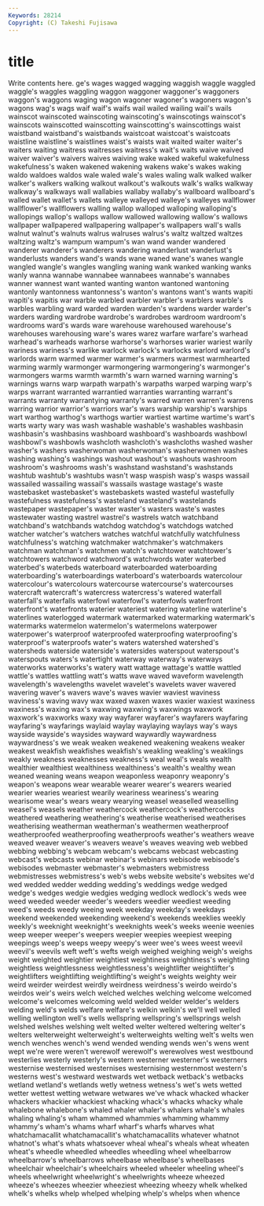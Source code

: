 ```yaml
---
Keywords: 28214 
Copyright: (C) Takeshi Fujisawa
---
```


# title

Write contents here.
ge's wages wagged wagging waggish waggle waggled waggle's waggles
waggling waggon waggoner waggoner's waggoners waggon's waggons waging wagon wagoner
wagoner's wagoners wagon's wagons wag's wags waif waif's waifs wail
wailed wailing wail's wails wainscot wainscoted wainscoting wainscoting's wainscotings wainscot's
wainscots wainscotted wainscotting wainscotting's wainscottings waist waistband waistband's waistbands waistcoat
waistcoat's waistcoats waistline waistline's waistlines waist's waists wait waited waiter
waiter's waiters waiting waitress waitresses waitress's wait's waits waive waived
waiver waiver's waivers waives waiving wake waked wakeful wakefulness wakefulness's
waken wakened wakening wakens wake's wakes waking waldo waldoes waldos
wale waled wale's wales waling walk walked walker walker's walkers
walking walkout walkout's walkouts walk's walks walkway walkway's walkways wall
wallabies wallaby wallaby's wallboard wallboard's walled wallet wallet's wallets walleye
walleyed walleye's walleyes wallflower wallflower's wallflowers walling wallop walloped walloping
walloping's wallopings wallop's wallops wallow wallowed wallowing wallow's wallows wallpaper
wallpapered wallpapering wallpaper's wallpapers wall's walls walnut walnut's walnuts walrus
walruses walrus's waltz waltzed waltzes waltzing waltz's wampum wampum's wan
wand wander wandered wanderer wanderer's wanderers wandering wanderlust wanderlust's wanderlusts
wanders wand's wands wane waned wane's wanes wangle wangled wangle's
wangles wangling waning wank wanked wanking wanks wanly wanna wannabe
wannabee wannabees wannabe's wannabes wanner wannest want wanted wanting wanton
wantoned wantoning wantonly wantonness wantonness's wanton's wantons want's wants wapiti
wapiti's wapitis war warble warbled warbler warbler's warblers warble's warbles
warbling ward warded warden warden's wardens warder warder's warders warding
wardrobe wardrobe's wardrobes wardroom wardroom's wardrooms ward's wards ware warehouse
warehoused warehouse's warehouses warehousing ware's wares warez warfare warfare's warhead
warhead's warheads warhorse warhorse's warhorses warier wariest warily wariness wariness's
warlike warlock warlock's warlocks warlord warlord's warlords warm warmed warmer
warmer's warmers warmest warmhearted warming warmly warmonger warmongering warmongering's warmonger's
warmongers warms warmth warmth's warn warned warning warning's warnings warns
warp warpath warpath's warpaths warped warping warp's warps warrant warranted
warrantied warranties warranting warrant's warrants warranty warrantying warranty's warred warren
warren's warrens warring warrior warrior's warriors war's wars warship warship's
warships wart warthog warthog's warthogs wartier wartiest wartime wartime's wart's
warts warty wary was wash washable washable's washables washbasin washbasin's
washbasins washboard washboard's washboards washbowl washbowl's washbowls washcloth washcloth's washcloths
washed washer washer's washers washerwoman washerwoman's washerwomen washes washing washing's
washings washout washout's washouts washroom washroom's washrooms wash's washstand washstand's
washstands washtub washtub's washtubs wasn't wasp waspish wasp's wasps wassail
wassailed wassailing wassail's wassails wastage wastage's waste wastebasket wastebasket's wastebaskets
wasted wasteful wastefully wastefulness wastefulness's wasteland wasteland's wastelands wastepaper wastepaper's
waster waster's wasters waste's wastes wastewater wasting wastrel wastrel's wastrels
watch watchband watchband's watchbands watchdog watchdog's watchdogs watched watcher watcher's
watchers watches watchful watchfully watchfulness watchfulness's watching watchmaker watchmaker's watchmakers
watchman watchman's watchmen watch's watchtower watchtower's watchtowers watchword watchword's watchwords
water waterbed waterbed's waterbeds waterboard waterboarded waterboarding waterboarding's waterboardings waterboard's
waterboards watercolour watercolour's watercolours watercourse watercourse's watercourses watercraft watercraft's watercress
watercress's watered waterfall waterfall's waterfalls waterfowl waterfowl's waterfowls waterfront waterfront's
waterfronts waterier wateriest watering waterline waterline's waterlines waterlogged watermark watermarked
watermarking watermark's watermarks watermelon watermelon's watermelons waterpower waterpower's waterproof waterproofed
waterproofing waterproofing's waterproof's waterproofs water's waters watershed watershed's watersheds waterside
waterside's watersides waterspout waterspout's waterspouts waters's watertight waterway waterway's waterways
waterworks waterworks's watery watt wattage wattage's wattle wattled wattle's wattles
wattling watt's watts wave waved waveform wavelength wavelength's wavelengths wavelet
wavelet's wavelets waver wavered wavering waver's wavers wave's waves wavier
waviest waviness waviness's waving wavy wax waxed waxen waxes waxier
waxiest waxiness waxiness's waxing wax's waxwing waxwing's waxwings waxwork waxwork's
waxworks waxy way wayfarer wayfarer's wayfarers wayfaring wayfaring's wayfarings waylaid
waylay waylaying waylays way's ways wayside wayside's waysides wayward waywardly
waywardness waywardness's we weak weaken weakened weakening weakens weaker weakest
weakfish weakfishes weakfish's weakling weakling's weaklings weakly weakness weaknesses weakness's
weal weal's weals wealth wealthier wealthiest wealthiness wealthiness's wealth's wealthy
wean weaned weaning weans weapon weaponless weaponry weaponry's weapon's weapons
wear wearable wearer wearer's wearers wearied wearier wearies weariest wearily
weariness weariness's wearing wearisome wear's wears weary wearying weasel weaselled
weaselling weasel's weasels weather weathercock weathercock's weathercocks weathered weathering weathering's
weatherise weatherised weatherises weatherising weatherman weatherman's weathermen weatherproof weatherproofed weatherproofing
weatherproofs weather's weathers weave weaved weaver weaver's weavers weave's weaves
weaving web webbed webbing webbing's webcam webcam's webcams webcast webcasting
webcast's webcasts webinar webinar's webinars webisode webisode's webisodes webmaster webmaster's
webmasters webmistress webmistresses webmistress's web's webs website website's websites we'd
wed wedded wedder wedding wedding's weddings wedge wedged wedge's wedges
wedgie wedgies wedging wedlock wedlock's weds wee weed weeded weeder
weeder's weeders weedier weediest weeding weed's weeds weedy weeing week
weekday weekday's weekdays weekend weekended weekending weekend's weekends weeklies weekly
weekly's weeknight weeknight's weeknights week's weeks weenie weenies weep weeper
weeper's weepers weepier weepies weepiest weeping weepings weep's weeps weepy
weepy's weer wee's wees weest weevil weevil's weevils weft weft's
wefts weigh weighed weighing weigh's weighs weight weighted weightier weightiest
weightiness weightiness's weighting weightless weightlessness weightlessness's weightlifter weightlifter's weightlifters weightlifting
weightlifting's weight's weights weighty weir weird weirder weirdest weirdly weirdness
weirdness's weirdo weirdo's weirdos weir's weirs welch welched welches welching
welcome welcomed welcome's welcomes welcoming weld welded welder welder's welders
welding weld's welds welfare welfare's welkin welkin's we'll well welled
welling wellington well's wells wellspring wellspring's wellsprings welsh welshed welshes
welshing welt welted welter weltered weltering welter's welters welterweight welterweight's
welterweights welting welt's welts wen wench wenches wench's wend wended
wending wends wen's wens went wept we're were weren't werewolf
werewolf's werewolves west westbound westerlies westerly westerly's western westerner westerner's
westerners westernise westernised westernises westernising westernmost western's westerns west's westward
westwards wet wetback wetback's wetbacks wetland wetland's wetlands wetly wetness
wetness's wet's wets wetted wetter wettest wetting wetware wetwares we've
whack whacked whacker whackers whackier whackiest whacking whack's whacks whacky
whale whalebone whalebone's whaled whaler whaler's whalers whale's whales whaling
whaling's wham whammed whammies whamming whammy whammy's wham's whams wharf
wharf's wharfs wharves what whatchamacallit whatchamacallit's whatchamacallits whatever whatnot whatnot's
what's whats whatsoever wheal wheal's wheals wheat wheaten wheat's wheedle
wheedled wheedles wheedling wheel wheelbarrow wheelbarrow's wheelbarrows wheelbase wheelbase's wheelbases
wheelchair wheelchair's wheelchairs wheeled wheeler wheeling wheel's wheels wheelwright wheelwright's
wheelwrights wheeze wheezed wheeze's wheezes wheezier wheeziest wheezing wheezy whelk
whelked whelk's whelks whelp whelped whelping whelp's whelps when whence

